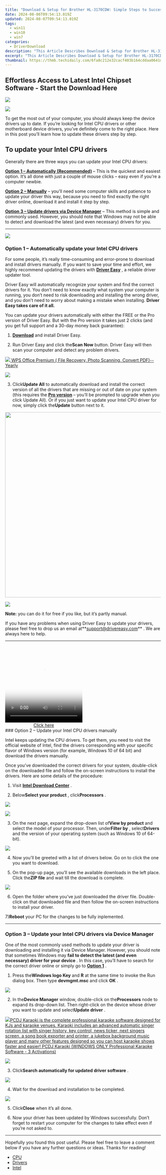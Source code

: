 ```yaml
---
title: "Download & Setup for Brother HL-3170CDW: Simple Steps to Success"
date: 2024-08-06T09:54:13.019Z
updated: 2024-08-07T09:54:13.019Z
tags:
  - win11
  - win10
  - win7
categories:
  - DriverDownload
description: "This Article Describes Download & Setup for Brother HL-3170CDW: Simple Steps to Success"
excerpt: "This Article Describes Download & Setup for Brother HL-3170CDW: Simple Steps to Success"
thumbnail: https://thmb.techidaily.com/6fa8c212e32cacf403b164cddaa0641d8c8c9740158f0e616afbd57801dea413.jpg
---
```


## Effortless Access to Latest Intel Chipset Software - Start the Download Here

<!-- affiliate ads begin -->
<a href="https://secure.2checkout.com/order/checkout.php?PRODS=4940317&QTY=1&AFFILIATE=108875&CART=1"><img src="https://secure.avangate.com/images/merchant/333ac5d90817d69113471fbb6e531bee/sps-partnership-728x90eng.png" border="0"></a>
<!-- affiliate ads end -->
![](https://images.drivereasy.com/wp-content/uploads/2019/06/image-387.png)

 To get the most out of your computer, you should always keep the device drivers up to date. If you’re looking for Intel CPU drivers or other motherboard device drivers, you’ve definitely come to the right place. Here in this post you’ll learn how to update these drivers step by step.

## To update your Intel CPU drivers

Generally there are three ways you can update your Intel CPU drivers:

**[Option 1 – Automatically (Recommended)](https://tools.techidaily.com/drivereasy/download/) [](https://tools.techidaily.com/drivereasy/download/)**  – This is the quickest and easiest option. It’s all done with just a couple of mouse clicks – easy even if you’re a computer newbie.

**[Option 2 – Manually](https://tools.techidaily.com/drivereasy/download/)**  – you’ll need some computer skills and patience to update your driver this way, because you need to find exactly the right driver online, download it and install it step by step.

**[Option 3 – Update drivers via Device Manager](https://tools.techidaily.com/drivereasy/download/)**  – This method is simple and commonly used. However, you should note that Windows may not be able to detect and download the latest (and even necessary) drivers for you.

---

<!-- affiliate ads begin -->
<a href="https://secure.2checkout.com/order/checkout.php?PRODS=4729320&QTY=1&AFFILIATE=108875&CART=1"><img src="https://secure.avangate.com/images/merchant/f7f07e7dab09533bc71247a5b29a7373/products/2_iDeviceMessageBox.png" border="0"></a>
<!-- affiliate ads end -->
### Option 1 – Automatically update your Intel CPU drivers

 For some people, it’s really time-consuming and error-prone to download and install drivers manually. If you want to save your time and effort, we highly recommend updating the drivers with **[Driver Easy](https://tools.techidaily.com/drivereasy/download/)**  , a reliable driver updater tool.

 Driver Easy will automatically recognize your system and find the correct drivers for it. You don’t need to know exactly what system your computer is running, you don’t need to risk downloading and installing the wrong driver, and you don’t need to worry about making a mistake when installing. **Driver Easy takes care of it all.**

 You can update your drivers automatically with either the FREE or the Pro version of Driver Easy. But with the Pro version it takes just 2 clicks (and you get full support and a 30-day money back guarantee):

 1) **[Download](https://tools.techidaily.com/drivereasy/download/)**  and install Driver Easy.

 2) Run Driver Easy and click the**Scan Now** button. Driver Easy will then scan your computer and detect any problem drivers.

<!-- affiliate ads begin -->
<a href="https://secure.2checkout.com/order/checkout.php?PRODS=38729081&QTY=1&AFFILIATE=108875&CART=1"><img src="https://website-prod.cache.wpscdn.com/img/wps-office-pdf-editor-1x.890dbda.png" border="0">
WPS Office Premium ( File Recovery, Photo Scanning, Convert PDF)--Yearly</a>
<!-- affiliate ads end -->
![](https://images.drivereasy.com/wp-content/uploads/2019/06/2019-06-10_14-52-48-1.png)

 3) Click**Update All** to automatically download and install the correct version of all the drivers that are missing or out of date on your system (this requires the **[Pro version](https://tools.techidaily.com/drivereasy/download/)**  – you’ll be prompted to upgrade when you click Update All). Or if you just want to update your Intel CPU driver for now, simply click the**Update** button next to it.

<!-- affiliate ads begin -->
<a href="https://uperfect.sjv.io/c/5597632/1246754/15155" target="_top" id="1246754"><img src="//a.impactradius-go.com/display-ad/15155-1246754" border="0" alt="" width="600" height="600"/></a><img height="0" width="0" src="https://imp.pxf.io/i/5597632/1246754/15155" style="position:absolute;visibility:hidden;" border="0" />
<!-- affiliate ads end -->
![](https://images.drivereasy.com/wp-content/uploads/2019/06/image-388.png)

**Note:** you can do it for free if you like, but it’s partly manual.

 If you have any problems when using Driver Easy to update your drivers, please feel free to drop us an email at**<support@drivereasy.com>** . We are always here to help.

---

<!-- affiliate ads begin -->
<span id="1997795">
					<video width="250" height="250" style="cursor:pointer"
           poster="//a.impactradius-go.com/display-clicktoplayimage/1997795.jpeg"
           onclick="if(!this.playClicked){this.play();this.setAttribute('controls',true);this.playClicked=true;}">
	   <source src="//a.impactradius-go.com/display-ad/23621-1997795">
	   <img src="//a.impactradius-go.com/display-clicktoplayimage/1997795.jpeg" style="border: none; height: 100%; width: 100%; object-fit: contain">
	</video>
	<div style="width:250px;text-align:center"><a href="javascript:window.open(decodeURIComponent('https%3A%2F%2Fproteahair.pxf.io%2Fc%2F5597632%2F1997795%2F23621'), '_blank');void(0);">Click here</a></div>
</span>
<img height="0" width="0" src="https://imp.pxf.io/i/5597632/1997795/23621" style="position:absolute;visibility:hidden;" border="0" />
<!-- affiliate ads end -->
### Option 2 – Update your Intel CPU drivers manually

 Intel keeps updating the CPU drivers. To get them, you need to visit the official website of Intel, find the drivers corresponding with your specific flavor of Windows version (for example, Windows 10 of 64 bit) and download the drivers manually.

 Once you’ve downloaded the correct drivers for your system, double-click on the downloaded file and follow the on-screen instructions to install the drivers. Here are some details of the procedure:

 1) Visit **[Intel Download Center](https://downloadcenter.intel.com/)**  .

 2) Below**Select your product** , click**Processors** .

<!-- affiliate ads begin -->
<a href="https://secure.2checkout.com/order/checkout.php?PRODS=4715391&QTY=1&AFFILIATE=108875&CART=1"><img src="https://secure.avangate.com/images/merchant/7f687767ccf20fcea1c9dc4a5adc2326/Digisigner_banner_728_x_90_color_version.png" border="0"></a>
<!-- affiliate ads end -->
![](https://images.drivereasy.com/wp-content/uploads/2019/06/image-389-1024x216.png)

 3) On the next page, expand the drop-down list of**View by product** and select the model of your processor. Then, under**Filter by** , select**Drivers** and the version of your operating system (such as Windows 10 of 64-bit).

![](https://images.drivereasy.com/wp-content/uploads/2019/06/image-391-1024x139.png)

 4) Now you’ll be greeted with a list of drivers below. Go on to click the one you want to download.

 5) On the pop-up page, you’ll see the available downloads in the left place. Click the**ZIP file** and wait till the download is complete.

![](https://images.drivereasy.com/wp-content/uploads/2019/06/image-393.png)

 6) Open the folder where you’ve just downloaded the driver file. Double-click on that downloaded file and then follow the on-screen instructions to install your driver.

 7)**Reboot** your PC for the changes to be fully inplemented.

---

### Option 3 – Update your Intel CPU drivers via Device Manager

 One of the most commonly used methods to update your driver is downloading and installing it via Device Manager. However, you should note that sometimes Windows may **fail to detect the latest (and even necessary) driver for your device** . In this case, you’ll have to search for the correct driver online or simply go to **[Option 1](https://tools.techidaily.com/drivereasy/download/)**  .

 1) Press the**Windows logo Key** and **R** at the same time to invoke the Run dialog box. Then type **devmgmt.msc**  and click **OK** .

![](https://images.drivereasy.com/wp-content/uploads/2019/06/image-255.png)

 2) In the**Device Manager** window, double-click on the**Processors** node to expand its drop-down list. Then right-click on the device whose driver you want to update and select**Update driver** .

<!-- affiliate ads begin -->
<a href="https://shop.pcdj.com/order/checkout.php?PRODS=4698832&QTY=1&AFFILIATE=108875&CART=1"> <img src="https://secure.avangate.com/images/merchant/47f4b6321e9fd8e8f7326a6adc1a7c1e/products/karaoki-new-searchresultspane.jpg" border="0">PCDJ Karaoki is the complete professional karaoke software designed for KJs and karaoke venues. Karaoki includes an advanced automatic singer rotation list with singer history, key control, news ticker, next singers screen, a song book exporter and printer, a jukebox background music player and many other features designed so you can host karaoke shows faster and easier! 
 PCDJ Karaoki (WINDOWS ONLY Professional Karaoke Software - 3 Activations)</a>
<!-- affiliate ads end -->
![](https://images.drivereasy.com/wp-content/uploads/2019/06/image-394.png)

 3) Click**Search automatically for updated driver software** .

![](https://images.drivereasy.com/wp-content/uploads/2019/06/image-395.png)

4) Wait for the download and installation to be completed.

![](https://images.drivereasy.com/wp-content/uploads/2019/06/image-396.png)

 5) Click**Close** when it’s all done.

 6) Now your driver has been updated by Windows successfully. Don’t forget to restart your computer for the changes to take effect even if you’re not asked to.

---

 Hopefully you found this post useful. Please feel free to leave a comment below if you have any further questions or ideas. Thanks for reading!

* [CPU](https://tools.techidaily.com/drivereasy/download/)
* [Drivers](https://tools.techidaily.com/drivereasy/download/)
* [Intel](https://tools.techidaily.com/drivereasy/download/)

<ins class="adsbygoogle"
     style="display:block"
     data-ad-format="autorelaxed"
     data-ad-client="ca-pub-7571918770474297"
     data-ad-slot="1223367746"></ins>



<ins class="adsbygoogle"
     style="display:block"
     data-ad-client="ca-pub-7571918770474297"
     data-ad-slot="8358498916"
     data-ad-format="auto"
     data-full-width-responsive="true"></ins>
